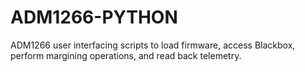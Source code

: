 # ADM1266-PYTHON
ADM1266 user interfacing scripts to load firmware, access Blackbox, perform margining operations, and read back telemetry.
